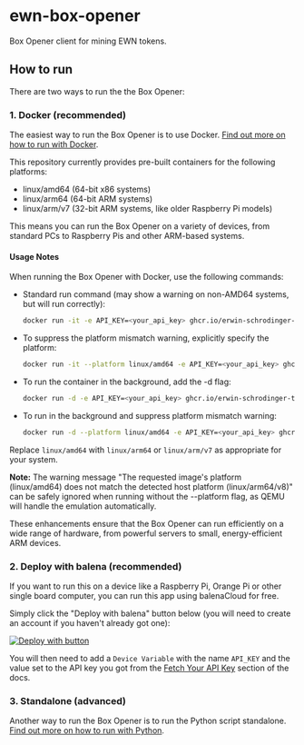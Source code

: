 # ewn-box-opener

Box Opener client for mining EWN tokens.

## How to run

There are two ways to run the the Box Opener:

### 1. Docker (recommended)

The easiest way to run the Box Opener is to use Docker. [Find out more on how to run with Docker](https://docs.erwin.lol/docs/box-openers/box-opener-node).

This repository currently provides pre-built containers for the following platforms:
- linux/amd64 (64-bit x86 systems)
- linux/arm64 (64-bit ARM systems)
- linux/arm/v7 (32-bit ARM systems, like older Raspberry Pi models)

This means you can run the Box Opener on a variety of devices, from standard PCs to Raspberry Pis and other ARM-based systems.

#### Usage Notes

When running the Box Opener with Docker, use the following commands:

- Standard run command (may show a warning on non-AMD64 systems, but will run correctly):

    ```bash
    docker run -it -e API_KEY=<your_api_key> ghcr.io/erwin-schrodinger-token/ewn-box-opener:latest
    ```

- To suppress the platform mismatch warning, explicitly specify the platform:
 
    ```bash
    docker run -it --platform linux/amd64 -e API_KEY=<your_api_key> ghcr.io/erwin-schrodinger-token/ewn-box-opener:latest
    ```

- To run the container in the background, add the -d flag:
 
    ```bash
    docker run -d -e API_KEY=<your_api_key> ghcr.io/erwin-schrodinger-token/ewn-box-opener:latest
    ```

- To run in the background and suppress platform mismatch warning:
 
    ```bash
    docker run -d --platform linux/amd64 -e API_KEY=<your_api_key> ghcr.io/erwin-schrodinger-token/ewn-box-opener:latest
    ```

Replace `linux/amd64` with `linux/arm64` or `linux/arm/v7` as appropriate for your system.

**Note:** The warning message "The requested image's platform (linux/amd64) does not match the detected host platform (linux/arm64/v8)" can be safely ignored when running without the --platform flag, as QEMU will handle the emulation automatically.

These enhancements ensure that the Box Opener can run efficiently on a wide range of hardware, from powerful servers to small, energy-efficient ARM devices.

### 2. Deploy with balena (recommended)

If you want to run this on a device like a Raspberry Pi, Orange Pi or other single board computer, you can run this app using balenaCloud for free.

Simply click the "Deploy with balena" button below (you will need to create an account if you haven't already got one):

[![Deploy with button](https://www.balena.io/deploy.svg)](https://dashboard.balena-cloud.com/deploy?repoUrl=https://github.com/Erwin-Schrodinger-Token/ewn-box-opener&defaultDeviceType=raspberrypi4-64)

You will then need to add a `Device Variable` with the name `API_KEY` and the value set to the API key you got from the [Fetch Your API Key](https://docs.erwin.lol/docs/box-openers/box-opener-node/#fetch-your-api-key) section of the docs.

### 3. Standalone (advanced)

Another way to run the Box Opener is to run the Python script standalone. [Find out more on how to run with Python](https://docs.erwin.lol/docs/box-openers/box-opener-node-python).
